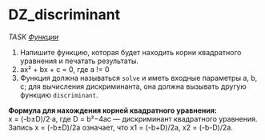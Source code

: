 # DZ_discriminant
*TASK [Функции](https://platform.productstar.ru/01d2bdbb/bae92703-4a25-430b-b8bb-9710a6a4e05b?tab=practice)*

1. Напишите функцию, которая будет находить корни квадратного уравнения и печатать результаты.
2. ax² + bx + c = 0, где a != 0
3. Функция должна называться `solve` и иметь входные параметры a, b, c; для вычисления дискриминанта, она должна вызывать другую функцию `discriminant`.


**Формула для нахождения корней квадратного уравнения:**
<br/> x = (-b±D)/2·a, где D = b²−4ac — дискриминант квадратного уравнения. 
<br/> Запись x = (-b±D)/2a означает, что x1 = (-b+D)/2a, x2 = (-b-D)/2a.
